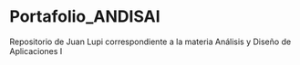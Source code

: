# Portafolio_ANDISAI
Repositorio de Juan Lupi correspondiente a la materia Análisis y Diseño de Aplicaciones I
